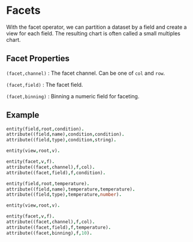 # Facets

With the facet operator, we can partition a dataset by a field and create a view for
each field. The resulting chart is often called a small multiples chart.

## Facet Properties

`(facet,channel)` : The facet channel. Can be one of `col` and `row`.

`(facet,field)` : The facet field.

`(facet,binning)` : Binning a numeric field for faceting.

## Example

```prolog
entity(field,root,condition).
attribute((field,name),condition,condition).
attribute((field,type),condition,string).

entity(view,root,v).

entity(facet,v,f).
attribute((facet,channel),f,col).
attribute((facet,field),f,condition).
```

```prolog
entity(field,root,temperature).
attribute((field,name),temperature,temperature).
attribute((field,type),temperature,number).

entity(view,root,v).

entity(facet,v,f).
attribute((facet,channel),f,col).
attribute((facet,field),f,temperature).
attribute((facet,binning),f,10).
```
